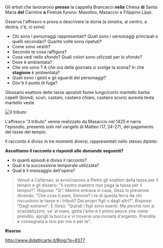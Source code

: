 Gli artisti che lavorarono **presso** la cappella Brancacci **nella** Chiesa **di** Santa Maria **del** Carmine **a** Firenze furono: Masolino, Masaccio e Filippino Lippi.

Osserva l'affresco e prova a descrivere la storia (a sinistra, al centro, a destra, c'è, ci sono) 
- Chi sono i personaggi rappresentati? Quali sono i oersonaggi principali e quelli secondari? Quante volte sono ripetuti?
- Come sono vestiti? 
- Secondo te cosa raffigura?
- Cosa vedi nello sfondo? Quali colori sono utlizzati per lo sfondo?
- Dove è ambientata?
- Che ore sono ? A che ora della giornata si svolge la scena? In che **stagione** è ambientata?
- Quali sono i gesti e gli sguardi dei personaggi?
- Dov'è il punto di fuga?

Glossario
esattore delle tasse 
apostoli
fiume
lungo/corto
mantello
barba
capelli (biondi, scuri, castani, castano chiaro, castano scuro)
aureola
testa
mantello
veste


![il tributo](https://upload.wikimedia.org/wikipedia/commons/b/b0/Masaccio7.jpg)


L'affresco "il tributo" venne realizzato da  Masaccio nel 1425 e narra l'episodio, presente solo nel vangelo di Matteo (17, 24-27), del pagamento del tasse del tempio.

Il racconto è diviso in tre momenti diversi, rappresentati nello stesso dipinto.

**Ascoltiamo il racconto e rispondi alle domande seguenti?**
- In quanti episodi è diviso il racconto?
- Qual è la successione temporale utilizzata?
- Qual è il messaggio dell'opera?



> Venuti a Cafàrnao, si avvicinarono a Pietro gli esattori della tassa per il tempio e gli dissero: "Il vostro maestro non paga la tassa per il tempio?". Rispose: "Sì". Mentre entrava in casa, Gesù lo prevenne dicendo: "Che cosa ti pare, Simone? I re di questa terra da chi riscuotono le tasse e i tributi? Dai propri figli o dagli altri?". Rispose: "Dagli estranei". E Gesù: "Quindi i figli sono esenti. Ma perché non si scandalizzino, va' al mare, getta l'amo e il primo pesce che viene prendilo, aprigli la bocca e vi troverai una moneta d'argento. Prendila e consegnala a loro per me e per te".


**Risorse**

http://www.didatticarte.it/Blog/?p=8377
